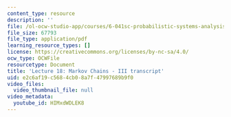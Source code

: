 ```yaml
---
content_type: resource
description: ''
file: /ol-ocw-studio-app/courses/6-041sc-probabilistic-systems-analysis-and-applied-probability-fall-2013/HIMxdWDLEK8_transcript.pdf
file_size: 67793
file_type: application/pdf
learning_resource_types: []
license: https://creativecommons.org/licenses/by-nc-sa/4.0/
ocw_type: OCWFile
resourcetype: Document
title: 'Lecture 18: Markov Chains - III transcript'
uid: e2c6af19-c568-4cb0-8a7f-47997689b9f0
video_files:
  video_thumbnail_file: null
video_metadata:
  youtube_id: HIMxdWDLEK8
---
```

